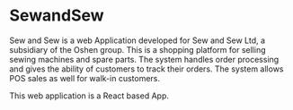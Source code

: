 # SewandSew
Sew and Sew is a web Application developed for Sew and Sew Ltd, a subsidiary of the Oshen group.
This is a shopping platform for selling sewing machines and spare parts. The system handles order processing and gives the ability of customers to track their orders.
The system allows POS sales as well for walk-in customers.

This web application is a React based App.
